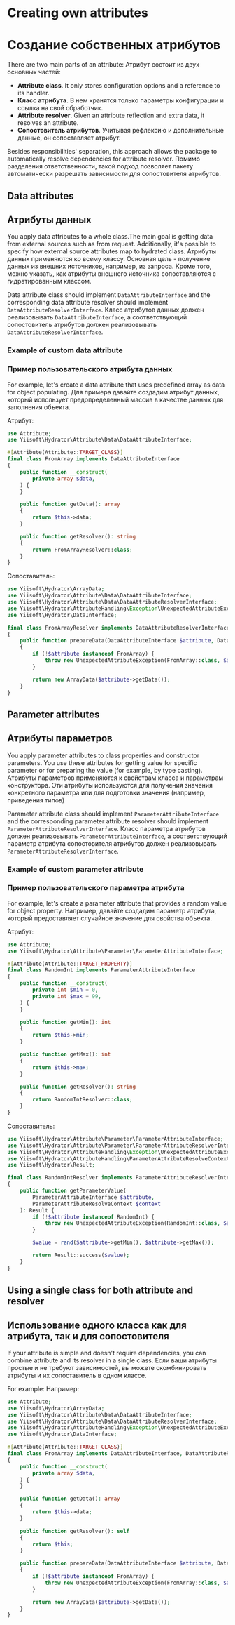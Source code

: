 # Creating own attributes
# Создание собственных атрибутов

There are two main parts of an attribute:
Атрибут состоит из двух основных частей:

- **Attribute class**. It only stores configuration options and a reference to its handler.
- **Класс атрибута**. В нем хранятся только параметры конфигурации и ссылка на свой обработчик.
- **Attribute resolver**. Given an attribute reflection and extra data, it resolves an attribute.
- **Сопостовитель атрибутов**. Учитывая рефлексию и дополнительные данные, он сопоставляет атрибут.

Besides responsibilities' separation, this approach allows the package to automatically resolve dependencies for 
attribute resolver.
Помимо разделения ответственности, такой подход позволяет пакету автоматически разрешать зависимости для сопостовителя атрибутов.

## Data attributes
## Атрибуты данных

You apply data attributes to a whole class.The main goal is getting data from external sources such as from request.
Additionally, it's possible to specify how external source attributes map to hydrated class.
Атрибуты данных применяются ко всему классу. Основная цель - получение данных из внешних источников, например, из запроса. Кроме того, можно указать, как атрибуты внешнего источника сопоставляются с гидратированным классом.

Data attribute class should implement `DataAttributeInterface` and the corresponding data attribute resolver should
implement `DataAttributeResolverInterface`.
Класс атрибутов данных должен реализовывать `DataAttributeInterface`, а соответствующий сопостовитель атрибутов должен реализовывать `DataAttributeResolverInterface`.

### Example of custom data attribute
### Пример пользовательского атрибута данных

For example, let's create a data attribute that uses predefined array as data for object populating.
Для примера давайте создадим атрибут данных, который использует предопределенный массив в качестве данных для заполнения объекта.

Атрибут:

```php
use Attribute;
use Yiisoft\Hydrator\Attribute\Data\DataAttributeInterface;

#[Attribute(Attribute::TARGET_CLASS)]
final class FromArray implements DataAttributeInterface
{
    public function __construct(
        private array $data,
    ) {
    }

    public function getData(): array
    {
        return $this->data;
    }

    public function getResolver(): string
    {
        return FromArrayResolver::class;
    }
}
```

Сопоставитель:

```php
use Yiisoft\Hydrator\ArrayData;
use Yiisoft\Hydrator\Attribute\Data\DataAttributeInterface;
use Yiisoft\Hydrator\Attribute\Data\DataAttributeResolverInterface;
use Yiisoft\Hydrator\AttributeHandling\Exception\UnexpectedAttributeException;
use Yiisoft\Hydrator\DataInterface;

final class FromArrayResolver implements DataAttributeResolverInterface
{
    public function prepareData(DataAttributeInterface $attribute, DataInterface $data): DataInterface
    {
        if (!$attribute instanceof FromArray) {
            throw new UnexpectedAttributeException(FromArray::class, $attribute);
        }

        return new ArrayData($attribute->getData());
    }
}
```

## Parameter attributes
## Атрибуты параметров

You apply parameter attributes to class properties and constructor parameters. You use these attributes for getting 
value for specific parameter or for preparing the value (for example, by type casting).
Атрибуты параметров применяются к свойствам класса и параметрам конструктора. Эти атрибуты используются для получения значения конкретного параметра или для подготовки значения (например, приведения типов)

Parameter attribute class should implement `ParameterAttributeInterface` and the corresponding parameter attribute
resolver should implement `ParameterAttributeResolverInterface`.
Класс параметра атрибутов должен реализовывать `ParameterAttributeInterface`, а соответствующий параметр атрибута сопостовителя атрибутов должен реализовывать `ParameterAttributeResolverInterface`.

### Example of custom parameter attribute
### Пример пользовательского параметра атрибута

For example, let's create a parameter attribute that provides a random value for object property.
Например, давайте создадим параметр атрибута, который предоставляет случайное значение для свойства объекта.

Атрибут:

```php
use Attribute;
use Yiisoft\Hydrator\Attribute\Parameter\ParameterAttributeInterface;

#[Attribute(Attribute::TARGET_PROPERTY)]
final class RandomInt implements ParameterAttributeInterface
{
    public function __construct(
        private int $min = 0,
        private int $max = 99,
    ) {
    }

    public function getMin(): int
    {
        return $this->min;
    }

    public function getMax(): int
    {
        return $this->max;
    }

    public function getResolver(): string
    {
        return RandomIntResolver::class;
    }
}
```

Сопоставитель:

```php
use Yiisoft\Hydrator\Attribute\Parameter\ParameterAttributeInterface;
use Yiisoft\Hydrator\Attribute\Parameter\ParameterAttributeResolverInterface;
use Yiisoft\Hydrator\AttributeHandling\Exception\UnexpectedAttributeException;
use Yiisoft\Hydrator\AttributeHandling\ParameterAttributeResolveContext;
use Yiisoft\Hydrator\Result;

final class RandomIntResolver implements ParameterAttributeResolverInterface
{
    public function getParameterValue(
        ParameterAttributeInterface $attribute,
        ParameterAttributeResolveContext $context
    ): Result {
        if (!$attribute instanceof RandomInt) {
            throw new UnexpectedAttributeException(RandomInt::class, $attribute);
        }

        $value = rand($attribute->getMin(), $attribute->getMax());

        return Result::success($value);
    }
}
```

## Using a single class for both attribute and resolver
## Использование одного класса как для атрибута, так и для сопостовителя

If your attribute is simple and doesn't require dependencies, you can combine attribute and its resolver in a single class.
Если ваши атрибуты простые и не требуют зависимостей, вы можете скомбинировать атрибуты и их сопоставитель в одном классе.

For example:
Например:

```php
use Attribute;
use Yiisoft\Hydrator\ArrayData;
use Yiisoft\Hydrator\Attribute\Data\DataAttributeInterface;
use Yiisoft\Hydrator\Attribute\Data\DataAttributeResolverInterface;
use Yiisoft\Hydrator\AttributeHandling\Exception\UnexpectedAttributeException;
use Yiisoft\Hydrator\DataInterface;

#[Attribute(Attribute::TARGET_CLASS)]
final class FromArray implements DataAttributeInterface, DataAttributeResolverInterface
{
    public function __construct(
        private array $data,
    ) {
    }

    public function getData(): array
    {
        return $this->data;
    }

    public function getResolver(): self
    {
        return $this;
    }

    public function prepareData(DataAttributeInterface $attribute, DataInterface $data): DataInterface
    {
        if (!$attribute instanceof FromArray) {
            throw new UnexpectedAttributeException(FromArray::class, $attribute);
        }

        return new ArrayData($attribute->getData());
    }
}
```
